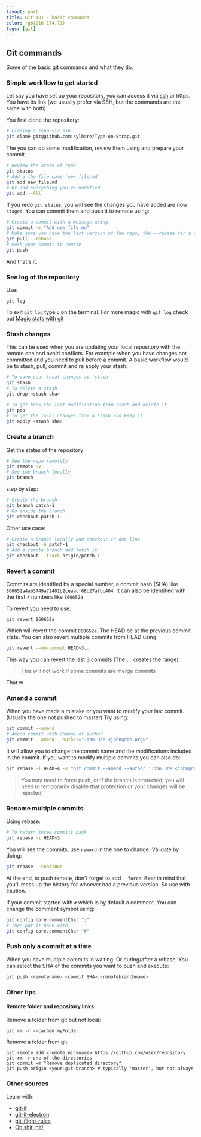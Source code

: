 ```yaml
---
layout: post
title: Git 101 - basic commands
color: rgb(216,174,71)
tags: [git]
---
```


## Git commands

Some of the basic git commands and what they do.

### Simple workflow to get started

Let say you have set up your repository, you can access it via [ssh](https://sylhare.github.io/2017/04/19/Get-started-with-Github.html) or https.
You have its link (we usually prefer via SSH, but the commands are the same with both).

You first clone the repository:

```bash
# Cloning a repo via ssh
git clone git@github.com:sylhare/Type-on-Strap.git
```

The you can do some modification, review them using and prepare your commit

```bash
# Review the state of repo
git status
# Add a the file name `new_file.md`
git add new_file.md
# Or add everything you've modified
git add --All
```

If you redo `git status`, you will see the changes you have added are now `staged`.
You can commit them and push it to remote using:

```bash
# Create a commit with a message using
git commit -m "Add new_file.md"
# Make sure you have the last version of the repo, the --rebase for a smoother pull 
git pull --rebase
# Push your commit to remote
git push 
```

And that's it.
    
### See log of the repository

Use:

    git log

To exit `git log` type `q` on the terminal.
For more magic with `git log` check out [Magic stats with git](https://sylhare.github.io/2019/07/28/Magic-stats-with-git.html)

### Stash changes

This can be used when you are updating your local repository with the remote one and avoid conflicts. 
For example when you have changes not committed and you need to pull before a commit.
A basic workflow would be to stash, pull, commit and re apply your stash.

```bash
# To save your local changes as 'stash'
git stash 
# To delete a stash
git drop <stash sha>

# To get back the last modification from stash and delete it
git pop 
# To get the local changes from a stash and keep it
git apply <stash sha>
```


### Create a branch

Get the states of the repository

```bash
# See the repo remotely
git remote -v
# See the branch locally
git branch
```


step by step:

```bash
# Create the branch
git branch patch-1
# Go inside the branch
git checkout patch-1
```

Other use case:

```bash
# Create a branch locally and checkout in one line
git checkout -b patch-1
# Add a remote branch and fetch it
git checkout --track origin/patch-1
```

### Revert a commit

Commits are identified by a special number, a commit hash (SHA) like `860652a4ab3749a72401b2ceaacf68b27afbc404`.
It can also be identified with the first 7 numbers like `860652a`

To revert you need to use:

    git revert 860652a 
    
Which will revert the commit `860652a`. The HEAD be at the previous commit state.
You can also revert multiple commits from HEAD using:

```bash
git revert --no-commit HEAD~3..
```

This way you can revert the last 3 commits (The `..` creates the range).

> This will not work if some commits are merge commits

That w

### Amend a commit

When you have made a mistake or you want to modify your last commit. (Usually the one not pushed to master)
Try using:

```bash
git commit --amend
# Amend commit with change of author
git commit --amend --author="John Doe <john@doe.org>"
```

It will allow you to change the commit name and the modifications included in the commit.
If you want to modify multiple commits you can also do:

```bash
git rebase -i HEAD~4 -x "git commit --amend --author 'John Doe <john@doe.org>' --no-edit"
```

> You may need to force push, or if the branch is protected, you will need to temporarily disable that protection or your changes will be rejected.

### Rename multiple commits

Using rebase:

```bash
# To return three commits back
git rebase -i HEAD~3
```

You will see the commits, use `reword` in the one to change.
Validate by doing:

```bash
git rebase --continue
```

At the end, to push remote, don't forget to add `--force`. 
Bear in mind that you'll mess up the history for whoever had a previous version.
So use with caution.

If your commit started with `#` which is by default a comment. 
You can change the comment symbol using:

```bash
git config core.commentChar ";"
# Then put it back with
git config core.commentChar "#"
```

### Push only a commit at a time

When you have multiple commits in waiting. Or during/after a rebase.
You can select the SHA of the commits you want to push and execute:

```bash
git push <remotename> <commit SHA>:<remotebranchname>
```

### Other tips

#### Remote folder and repository links

Remove a folder from git but not local:

	git rm -r --cached myFolder
	
Remove a folder from git

    git remote add <remote nickname> https://github.com/user/repository
    git rm -r one-of-the-directories
    git commit -m "Remove duplicated directory"
    git push origin <your-git-branch> # typically 'master', but not always	


### Other sources

Learn with:

- [git-it](https://github.com/jlord/git-it)
- [git-it-electron](https://github.com/jlord/git-it-electron)
- [git-flight-rules](https://github.com/k88hudson/git-flight-rules)
- [Oh shit, git!](https://ohshitgit.com/)
